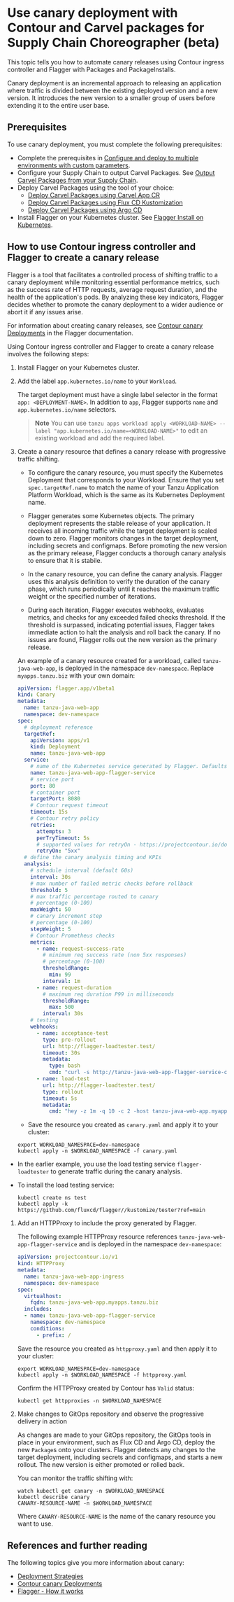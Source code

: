 # Use canary deployment with Contour and Carvel packages for Supply Chain Choreographer (beta)

This topic tells you how to automate canary releases using Contour ingress controller and Flagger with Packages and PackageInstalls.

Canary deployment is an incremental approach to releasing an application where traffic is divided between the existing deployed version and a new version. It introduces the new version to a smaller group of users before extending it to the entire user base.

## <a id="prereqs"></a> Prerequisites

To use canary deployment, you must complete the following prerequisites:

- Complete the prerequisites in [Configure and deploy to multiple environments with custom parameters](config-deploy-multi-env.hbs.md).
- Configure your Supply Chain to output Carvel Packages. See [Output Carvel Packages from your Supply Chain](carvel-package-supply-chain.hbs.md).
- Deploy Carvel Packages using the tool of your choice:
  - [Deploy Carvel Packages using Carvel App CR](delivery-with-carvel-app.hbs.md)
  - [Deploy Carvel Packages using Flux CD Kustomization](delivery-with-flux.hbs.md)
  - [Deploy Carvel Packages using Argo CD](delivery-with-argo.hbs.md)
- Install Flagger on your Kubernetes cluster. See [Flagger Install on Kubernetes](https://docs.flagger.app/install/flagger-install-on-kubernetes).

## <a id="instructions"></a> How to use Contour ingress controller and Flagger to create a canary release

Flagger is a tool that facilitates a controlled process of shifting traffic to a
canary deployment while monitoring essential performance metrics, such as the
success rate of HTTP requests, average request duration, and the health of the
application's pods. By analyzing these key indicators, Flagger decides whether
to promote the canary deployment to a wider audience or abort it if any issues
arise.

For information about creating canary releases, see [Contour canary Deployments](https://docs.flagger.app/tutorials/contour-progressive-delivery) in the Flagger documentation.

Using Contour ingress controller and Flagger to create a canary release involves the following steps:

1. Install Flagger on your Kubernetes cluster.

2. Add the label `app.kubernetes.io/name` to your `Workload`.
   
    The target deployment must have a single label selector in the format `app: <DEPLOYMENT-NAME>`.
    In addition to `app`, Flagger supports `name` and `app.kubernetes.io/name` selectors.
    
    > **Note** You can use `tanzu apps workload apply <WORKLOAD-NAME> --label "app.kubernetes.io/name=<WORKLOAD-NAME>"` to edit an existing workload and add the required label.

3. Create a canary resource that defines a canary release with progressive traffic shifting.
    
    - To configure the canary resource, you must specify the Kubernetes Deployment that corresponds to your Workload.
    Ensure that you set `spec.targetRef.name` to match the name of your Tanzu Application Platform Workload, which is the same as its Kubernetes Deployment name.

    - Flagger generates some Kubernetes objects. The primary deployment represents the stable release of your application.
    It receives all incoming traffic while the target deployment is scaled down to zero.
    Flagger monitors changes in the target deployment, including secrets and configmaps.
    Before promoting the new version as the primary release, Flagger conducts a thorough canary analysis to ensure that it is stabile.

    - In the canary resource, you can define the canary analysis. Flagger uses this analysis definition
    to verify the duration of the canary phase, which runs periodically until it reaches the maximum traffic weight or the specified number of iterations.
    - During each iteration, Flagger executes webhooks, evaluates metrics, and checks for any exceeded failed checks threshold. If the threshold is surpassed, indicating potential issues, Flagger takes immediate action to halt the analysis and roll back the canary. If no issues are found, Flagger rolls out the new version as the primary release.

    An example of a canary resource created for a workload, called `tanzu-java-web-app`, is deployed in the namespace `dev-namespace`. Replace `myapps.tanzu.biz` with your own domain:

    ```yaml
    apiVersion: flagger.app/v1beta1
    kind: Canary
    metadata:
      name: tanzu-java-web-app
      namespace: dev-namespace
    spec:
      # deployment reference
      targetRef:
        apiVersion: apps/v1
        kind: Deployment
        name: tanzu-java-web-app
      service:
        # name of the Kubernetes service generated by Flagger. Defaults to spec.targetRef.name
        name: tanzu-java-web-app-flagger-service
        # service port
        port: 80
        # container port
        targetPort: 8080
        # Contour request timeout
        timeout: 15s
        # Contour retry policy
        retries:
          attempts: 3
          perTryTimeout: 5s
          # supported values for retryOn - https://projectcontour.io/docs/main/config/api/#projectcontour.io/v1.RetryOn
          retryOn: "5xx"
      # define the canary analysis timing and KPIs
      analysis:
        # schedule interval (default 60s)
        interval: 30s
        # max number of failed metric checks before rollback
        threshold: 5
        # max traffic percentage routed to canary
        # percentage (0-100)
        maxWeight: 50
        # canary increment step
        # percentage (0-100)
        stepWeight: 5
        # Contour Prometheus checks
        metrics:
          - name: request-success-rate
            # minimum req success rate (non 5xx responses)
            # percentage (0-100)
            thresholdRange:
              min: 99
            interval: 1m
          - name: request-duration
            # maximum req duration P99 in milliseconds
            thresholdRange:
              max: 500
            interval: 30s
        # testing
        webhooks:
          - name: acceptance-test
            type: pre-rollout
            url: http://flagger-loadtester.test/
            timeout: 30s
            metadata:
              type: bash
              cmd: "curl -s http://tanzu-java-web-app-flagger-service-canary.dev-namespace | grep Greetings"
          - name: load-test
            url: http://flagger-loadtester.test/
            type: rollout
            timeout: 5s
            metadata:
              cmd: "hey -z 1m -q 10 -c 2 -host tanzu-java-web-app.myapps.tanzu.biz http://envoy.tanzu-system-ingress"
    ```

   - Save the resource you created as `canary.yaml` and apply it to your cluster:

    ```console
    export WORKLOAD_NAMESPACE=dev-namespace
    kubectl apply -n $WORKLOAD_NAMESPACE -f canary.yaml
    ```
  
  - In the earlier example, you use the load testing service `flagger-loadtester` to generate traffic during the canary analysis.
  
  - To install the load testing service:

    ```console
    kubectl create ns test
    kubectl apply -k https://github.com/fluxcd/flagger//kustomize/tester?ref=main
    ```

1. Add an HTTPProxy to include the proxy generated by Flagger.

    The following example HTTPProxy resource references `tanzu-java-web-app-flagger-service` and is
    deployed in the namespace `dev-namespace`:

    ```yaml
    apiVersion: projectcontour.io/v1
    kind: HTTPProxy
    metadata:
      name: tanzu-java-web-app-ingress
      namespace: dev-namespace
    spec:
      virtualhost:
        fqdn: tanzu-java-web-app.myapps.tanzu.biz
      includes:
      - name: tanzu-java-web-app-flagger-service
        namespace: dev-namespace
        conditions:
          - prefix: /
    ```

    Save the resource you created as `httpproxy.yaml` and then apply it to your cluster:

    ```console
    export WORKLOAD_NAMESPACE=dev-namespace
    kubectl apply -n $WORKLOAD_NAMESPACE -f httpproxy.yaml
    ```
 
    Confirm the HTTPProxy created by Contour has `Valid` status:

    ```console
    kubectl get httpproxies -n $WORKLOAD_NAMESPACE
    ```

2. Make changes to GitOps repository and observe the progressive delivery in action
   
    As changes are made to your GitOps repository, the GitOps tools in place in your environment, such as Flux CD and Argo CD, deploy the new `Package`s onto your clusters. Flagger detects any changes to the target deployment, including secrets and configmaps,
    and starts a new rollout. The new version is either promoted or rolled back.

   You can monitor the traffic shifting with:

    ```console
    watch kubectl get canary -n $WORKLOAD_NAMESPACE
    kubectl describe canary 
    CANARY-RESOURCE-NAME -n $WORKLOAD_NAMESPACE
    ```

    Where `CANARY-RESOURCE-NAME` is the name of the canary resource you want to use.

## <a id="canary-references"></a> References and further reading

The following topics give you more information about canary:

- [Deployment Strategies](https://docs.flagger.app/usage/deployment-strategies)
- [Contour canary Deployments](https://docs.flagger.app/tutorials/contour-progressive-delivery)
- [Flagger - How it works](https://docs.flagger.app/usage/how-it-works)
